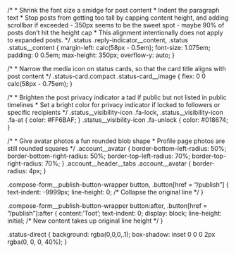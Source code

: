 /*
    * Shrink the font size a smidge for post content
    * Indent the paragraph text
    * Stop posts from getting too tall by capping content 
      height, and adding scrollbar if exceeded
        - 350px seems to be the sweet spot - maybe 90% of 
          posts don’t hit the height cap
    * This alignment intentionally does not apply to
      expanded posts.
*/
.status .reply-indicator__content, .status .status__content {
    margin-left: calc(58px - 0.5em);
    font-size: 1.075em;
    padding: 0 0.5em;
    max-height: 350px;
    overflow-y: auto;
}

/*
    * Narrow the media icon on status cards, so that the
      card title aligns with post content
*/
.status-card.compact .status-card__image {
    flex: 0 0 calc(58px - 0.75em);
}

/*
    * Brighten the post privacy indicator a tad if public but
      not listed in public timelines
    * Set a bright color for privacy indicator if locked to
      followers or specific recipients
*/
.status__visibility-icon .fa-lock, 
.status__visibility-icon .fa-at {
    color: #FF6BAF;
}
.status__visibility-icon .fa-unlock {
    color: #018674;
}

/*
    * Give avatar photos a fun rounded blob shape
    * Profile page photos are still rounded squares
*/
.account__avatar {
    border-bottom-left-radius: 50%;
    border-bottom-right-radius: 50%;
    border-top-left-radius: 70%;
    border-top-right-radius: 70%;
}
.account__header__tabs .account__avatar {
    border-radius: 4px;
}

.compose-form__publish-button-wrapper button, .button[href = “/publish”] {
  text-indent: -9999px;
  line-height: 0; /* Collapse the original line */
}

.compose-form__publish-button-wrapper button:after, .button[href = “/publish”]:after {
  content:’Toot’; 
  text-indent: 0;
  display: block;
  line-height: initial; /* New content takes up original line height */
}

.status-direct {
background: rgba(0,0,0,.1);
box-shadow: inset 0 0 0 2px rgba(0, 0, 0, 40%);
}